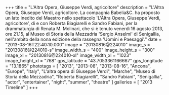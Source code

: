 +++
title = "L'Altra Opera, Giuseppe Verdi, agricoltore"
description = "L'Altra Opera, Giuseppe Verdi, agricoltore. La compagnia Babelia&C. ha proposto un lato inedito del Maestro nello spettacolo 'L'Altra Opera, Giuseppe Verdi, agricoltore', di e con Roberta Biagiarelli e Sandro Fabiani, per la drammaturgia di Renata M. Molinari, che si è tenuto venerdì 16 agosto 2013, ore 21.15, al Museo di Storia della Mezzadria 'Sergio Anselmi' di Senigallia, nell'ambito della nona edizione della rassegna 'Uomini e Paesaggi'."
date = "2013-08-16T22:40:10.000"
image = "20130816@224010"
image_s = "20130816@224010-s"
image_width_s = "400"
image_height_s = "300"
image_xl = "20130816@224010-xl"
image_width_xl = "1023"
image_height_xl = "768"
gps_latitude = "43.7053361166667"
gps_longitude = "13.1865"
phototags = [ "2013", "2013-08", "2013-08-16", "Ancona", "Europe", "Italy", "L'altra opera di Giuseppe Verdi", "Marche", "Museo di Storia della Mezzadria", "Roberta Biagiarelli", "Sandro Fabiani", "Senigallia", "actor", "entertainer", "night", "summer", "theatre" ]
galleries = [ "2013 Timeline" ]
+++
